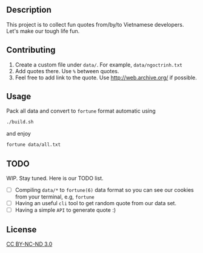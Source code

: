 ## Description

This project is to collect fun quotes from/by/to Vietnamese developers.
Let's make our tough life fun.

## Contributing

1. Create a custom file under `data/`. For example, `data/ngoctrinh.txt`
1. Add quotes there. Use `%` between quotes.
1. Feel free to add link to the quote. Use http://web.archive.org/ if possible.

## Usage

Pack all data and convert to `fortune` format automatic using
```bash
./build.sh
```
and enjoy
```bash
fortune data/all.txt
```

## TODO

WIP. Stay tuned. Here is our TODO list.

- [ ] Compiling `data/*` to `fortune(6)` data format so you can see our cookies from
      your terminal, e.g, `fortune`
- [ ] Having an useful `cli` tool to get random quote from our data set.
- [ ] Having a simple `API` to generate quote :)

## License

[CC BY-NC-ND 3.0](https://creativecommons.org/licenses/by-nc-nd/3.0/)
